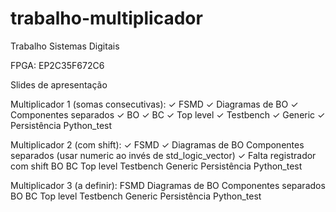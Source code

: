 # trabalho-multiplicador
Trabalho Sistemas Digitais

FPGA: EP2C35F672C6

Slides de apresentação

Multiplicador 1 (somas consecutivas):
✓   FSMD
✓   Diagramas de BO
✓   Componentes separados
✓   BO
✓   BC
✓   Top level
✓   Testbench
✓   Generic
✓   Persistência
    Python_test

Multiplicador 2 (com shift):
✓   FSMD
✓   Diagramas de BO
    Componentes separados (usar numeric ao invés de std_logic_vector)
✓       Falta registrador com shift
    BO
    BC
    Top level
    Testbench
    Generic
    Persistência
    Python_test

Multiplicador 3 (a definir):
    FSMD
    Diagramas de BO
    Componentes separados
    BO
    BC
    Top level
    Testbench
    Generic
    Persistência
    Python_test
